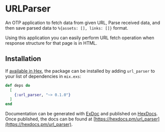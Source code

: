 # URLParser

An OTP application to fetch data from given URL, Parse received data, and then save parsed data to `%{assets: [], links: []}` format.

Using this application you can easily perform URL fetch operation when response structure for that page is in HTML.

## Installation

If [available in Hex](https://hex.pm/docs/publish), the package can be installed
by adding `url_parser` to your list of dependencies in `mix.exs`:

```elixir
def deps do
  [
    {:url_parser, "~> 0.1.0"}
  ]
end
```

Documentation can be generated with [ExDoc](https://github.com/elixir-lang/ex_doc)
and published on [HexDocs](https://hexdocs.pm). Once published, the docs can
be found at [https://hexdocs.pm/url_parser](https://hexdocs.pm/url_parser).

